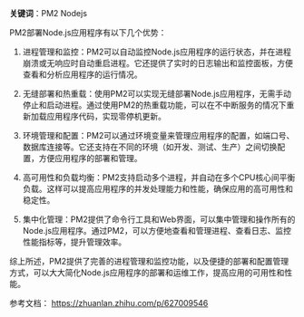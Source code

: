 **关键词**：PM2 Nodejs

PM2部署Node.js应用程序有以下几个优势：

1. 进程管理和监控：PM2可以自动监控Node.js应用程序的运行状态，并在进程崩溃或无响应时自动重启进程。它还提供了实时的日志输出和监控面板，方便查看和分析应用程序的运行情况。

2. 无缝部署和热重载：使用PM2可以实现无缝部署Node.js应用程序，无需手动停止和启动进程。通过使用PM2的热重载功能，可以在不中断服务的情况下重新加载应用程序代码，实现零停机更新。

3. 环境管理和配置：PM2可以通过环境变量来管理应用程序的配置，如端口号、数据库连接等。它还支持在不同的环境（如开发、测试、生产）之间切换配置，方便应用程序的部署和管理。

4. 高可用性和负载均衡：PM2支持启动多个进程，并自动在多个CPU核心间平衡负载。这样可以提高应用程序的并发处理能力和性能，确保应用的高可用性和稳定性。

5. 集中化管理：PM2提供了命令行工具和Web界面，可以集中管理和操作所有的Node.js应用程序。通过PM2，可以方便地查看和管理进程、查看日志、监控性能指标等，提升管理效率。

综上所述，PM2提供了完善的进程管理和监控功能，以及便捷的部署和配置管理方式，可以大大简化Node.js应用程序的部署和运维工作，提高应用的可用性和性能。

参考文档： https://zhuanlan.zhihu.com/p/627009546

